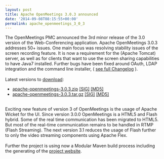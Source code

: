 ```yaml
---
layout: post
title: Apache OpenMeetings 3.0.3 announced
date: '2014-09-08T08:15:55+00:00'
permalink: apache_openmeetings_3_0_3
---
```

The OpenMeetings PMC announced the 3rd minor release of the 3.0 version of the Web-Conferencing application. Apache OpenMeetings 3.0.3  addresses 50+ issues. One main focus was resolving stability issues of the screen recording feature. It is now a requirement for the (Apache Tomcat) server, as well as for clients that want to use the screen sharing capabilities to have Java7 installed. Further bugs have been fixed around OAuth, LDAP integration and the command line installer, ( <a href="https://www.apache.org/dist/openmeetings/3.0.3/CHANGELOG" target="_BLANK">see full Changelog</a> ).<br/>
<br/>
Latest versions to <a href="http://openmeetings.apache.org/downloads.html" target="_BLANK">download</a>:
<ul>
							
<li>
								<a class="externalLink" href="http://www.apache.org/dyn/closer.cgi/openmeetings/3.0.3/bin/apache-openmeetings-3.0.3.zip">apache-openmeetings-3.0.3.zip</a>
								<a class="externalLink" href="http://www.apache.org/dist/openmeetings/3.0.3/bin/apache-openmeetings-3.0.3.zip.asc">[SIG]</a>
								<a class="externalLink" href="http://www.apache.org/dist/openmeetings/3.0.3/bin/apache-openmeetings-3.0.3.zip.md5">[MD5]</a>
							</li>
							
<li>
								<a class="externalLink" href="http://www.apache.org/dyn/closer.cgi/openmeetings/3.0.3/bin/apache-openmeetings-3.0.3.tar.gz">apache-openmeetings-3.0.3.tar.gz</a>
								<a class="externalLink" href="http://www.apache.org/dist/openmeetings/3.0.3/bin/apache-openmeetings-3.0.3.tar.gz.asc">[SIG]</a>
								<a class="externalLink" href="http://www.apache.org/dist/openmeetings/3.0.3/bin/apache-openmeetings-3.0.3.tar.gz.md5">[MD5]</a>
							</li>
						</ul>
<br/>
Exciting new feature of version 3 of OpenMeetings is the usage of Apache Wicket for the UI. Since version 3.0.0 OpenMeetings is a HTML5 and Flash hybrid. Some of the real time communication has been migrated to HTML5. But most of the real-time communication remains to be handled in RTMP (Flash Streaming). The next version 3.1 reduces the usage of Flash further to only the video streaming components using Apache Flex. <br/>
<br/>
Further the project is using now a Modular Maven build process including the generating of the <a href="http://openmeetings.apache.org/" target="_blank">project website</a>.

